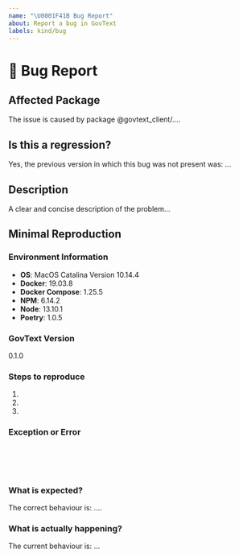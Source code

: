 ```yaml
---
name: "\U0001F41B Bug Report"
about: Report a bug in GovText
labels: kind/bug
---
```


<!--🔅🔅🔅🔅🔅🔅🔅🔅🔅🔅🔅🔅🔅🔅🔅🔅🔅🔅🔅🔅🔅🔅🔅🔅🔅🔅🔅🔅🔅🔅🔅

Oh hi there! 😄

To expedite issue processing please search open and closed issues before submitting a new one.
Existing issues often contain information about workarounds, resolution, or progress updates.

🔅🔅🔅🔅🔅🔅🔅🔅🔅🔅🔅🔅🔅🔅🔅🔅🔅🔅🔅🔅🔅🔅🔅🔅🔅🔅🔅🔅🔅🔅🔅🔅🔅-->

# :bug: Bug Report

## Affected Package
<!-- Can you pin-point one or more @angular/* packages as the source of the bug? -->
<!-- ✍️edit: --> The issue is caused by package @govtext_client/....

## Is this a regression?

<!-- Did this behavior used to work in the previous version? -->
<!-- ✍️-->   Yes, the previous version in which this bug was not present was: ...

## Description

<!-- ✍️-->  A clear and concise description of the problem...

## Minimal Reproduction

### Environment Information

<!-- ✍️-->

* **OS**: MacOS Catalina Version 10.14.4
* **Docker**: 19.03.8
* **Docker Compose**: 1.25.5
* **NPM**: 6.14.2
* **Node**: 13.10.1
* **Poetry**: 1.0.5

### GovText Version

<!-- ✍️-->  0.1.0

### Steps to reproduce

1.
2.
3.

### Exception or Error
<pre><code>
<!-- If the issue is accompanied by an exception or an error, please share it below: -->
<!-- :pencil2:-->

</code></pre>

### What is expected?

<!-- ✍️-->  The correct behaviour is: ....

### What is actually happening?

<!-- ✍️-->  The current behaviour is: ...
